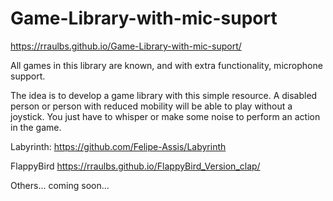 # Game-Library-with-mic-suport

 https://rraulbs.github.io/Game-Library-with-mic-suport/

All games in this library are known, and with extra functionality, microphone support.

The idea is to develop a game library with this simple resource. 
A disabled person or person with reduced mobility will be able to play without a joystick. 
You just have to whisper or make some noise to perform an action in the game.


Labyrinth:
https://github.com/Felipe-Assis/Labyrinth

FlappyBird
https://rraulbs.github.io/FlappyBird_Version_clap/

Others... coming soon...
